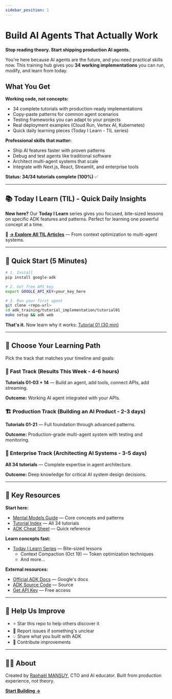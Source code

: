 ```yaml
---
sidebar_position: 1
---
```


# Build AI Agents That Actually Work

**Stop reading theory. Start shipping production AI agents.**

You're here because AI agents are the future, and you need practical skills now. This training hub gives you **34 working implementations** you can run, modify, and learn from today.

## What You Get

**Working code, not concepts:**

- 34 complete tutorials with production-ready implementations
- Copy-paste patterns for common agent scenarios
- Testing frameworks you can adapt to your projects
- Real deployment examples (Cloud Run, Vertex AI, Kubernetes)
- Quick daily learning pieces (Today I Learn - TIL series)

**Professional skills that matter:**

- Ship AI features faster with proven patterns
- Debug and test agents like traditional software
- Architect multi-agent systems that scale
- Integrate with Next.js, React, Streamlit, and enterprise tools

**Status: 34/34 tutorials complete (100%)** ✅

---

## 📚 Today I Learn (TIL) - Quick Daily Insights

**New here?** Our **Today I Learn** series gives you focused, bite-sized lessons on specific ADK features and patterns. Perfect for learning one powerful concept at a time.

🔗 **[→ Explore All TIL Articles](til_index)** — From context optimization to multi-agent systems.

---

## 🚀 Quick Start (5 Minutes)

```bash
# 1. Install
pip install google-adk

# 2. Get free API key
export GOOGLE_API_KEY=your_key_here

# 3. Run your first agent
git clone <repo-url>
cd adk_training/tutorial_implementation/tutorial01
make setup && adk web
```

**That's it.** Now learn why it works: [Tutorial 01 (30 min)](01_hello_world_agent.md)

---

## 🎯 Choose Your Learning Path

Pick the track that matches your timeline and goals:

### 🏃 Fast Track (Results This Week - 4-6 hours)

**Tutorials 01-03 + 14** — Build an agent, add tools, connect APIs, add streaming.

**Outcome:** Working AI agent integrated with your APIs.

### 🏗️ Production Track (Building an AI Product - 2-3 days)

**Tutorials 01-21** — Full foundation through advanced patterns.

**Outcome:** Production-grade multi-agent system with testing and monitoring.

### 🏢 Enterprise Track (Architecting AI Systems - 3-5 days)

**All 34 tutorials** — Complete expertise in agent architecture.

**Outcome:** Deep knowledge for critical AI system design decisions.

---

## 📖 Key Resources

**Start here:**

- [Mental Models Guide](overview.md) — Core concepts and patterns
- [Tutorial Index](tutorial_index.md) — All 34 tutorials
- [ADK Cheat Sheet](adk-cheat-sheet.md) — Quick reference

**Learn concepts fast:**

- [Today I Learn Series](til_index) — Bite-sized lessons
  - Context Compaction (Oct 19) — Token optimization techniques
  - And more...

**External resources:**

- [Official ADK Docs](https://google.github.io/adk-docs/) — Google's docs
- [ADK Source Code](https://github.com/google/adk-python) — Source
- [Get API Key](https://makersuite.google.com/app/apikey) — Free access

---

## 🤝 Help Us Improve

- ⭐ Star this repo to help others discover it
- 🐛 Report issues if something's unclear
- 💡 Share what you built with ADK
- 📝 Contribute improvements

---

## 👨‍💻 About

Created by [Raphaël MANSUY](https://linkedin.com/in/raphaelmansuy), CTO and AI educator. Built from production experience, not theory.

**[Start Building →](01_hello_world_agent.md)**
